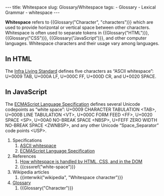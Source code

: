--- title: Whitespace slug: Glossary/Whitespace tags: - Glossary - Lexical Grammar - whitespace ---

<span class="seoSummary">**Whitespace** refers to {{Glossary("Character", "characters")}} which are used to provide horizontal or vertical space between other characters. Whitespace is often used to separate tokens in {{Glossary("HTML")}}, {{Glossary("CSS")}}, {{Glossary("JavaScript")}}, and other computer languages.</span> Whitespace characters and their usage vary among languages.

In HTML
-------

The [Infra Living Standard](https://infra.spec.whatwg.org/#ascii-whitespace) defines five characters as “ASCII whitespace”: U+0009 TAB, U+000A LF, U+000C FF, U+000D CR, and U+0020 SPACE.

In JavaScript
-------------

The [ECMAScript Language Specification](https://tc39.es/ecma262/#sec-white-space) defines several Unicode codepoints as “white space”: U+0009 CHARACTER TABULATION &lt;TAB&gt;, U+000B LINE TABULATION &lt;VT&gt;, U+000C FORM FEED &lt;FF&gt;, U+0020 SPACE &lt;SP&gt;, U+00A0 NO-BREAK SPACE &lt;NBSP&gt;, U+FEFF ZERO WIDTH NO-BREAK SPACE &lt;ZWNBSP&gt;, and any other Unicode “Space\_Separator” code points &lt;USP&gt;.

1.  Specifications
    1.  [ASCII whitespace](https://infra.spec.whatwg.org/#ascii-whitespace)
    2.  [ECMAScript Language Specification](https://tc39.es/ecma262/#sec-white-space)
2.  References
    1.  [How whitespace is handled by HTML, CSS, and in the DOM](/en-US/docs/Web/API/Document_Object_Model/Whitespace)
    2.  {{cssxref("white-space")}}
3.  Wikipedia articles
    1.  {{interwiki("wikipedia", "Whitespace character")}}
4.  [Glossary](/en-US/docs/Glossary)
    1.  {{Glossary("Character")}}
